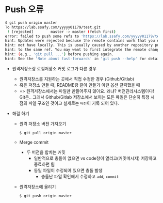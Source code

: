 # Push 오류

```bash
$ git push origin master
To https://lab.ssafy.com/yyyyy01179/test.git
 ! [rejected]        master -> master (fetch first)
error: failed to push some refs to 'https://lab.ssafy.com/yyyyy01179/test.git'
hint: Updates were rejected because the remote contains work that you do
hint: not have locally. This is usually caused by another repository pushing
hint: to the same ref. You may want to first integrate the remote changes
hint: (e.g., 'git pull ...') before pushing again.
hint: See the 'Note about fast-forwards' in 'git push --help' for details.
```

* 원격저장소랑 로컬저장소 커밋 로그가 다른 경우
  * 원격저장소를 지원하는 곳에서 직접 수정한 경우 (Github/Gitlab)
  * 혹은 저장소 만들 때, README랑 같이 만들기 이런 옵션 클릭했을 때
  * => 원격저장소에서는 파일만 만들어주지 않아요. 왜냐? 버전관리시스템이다! Git은.. 그래서 Github/Gitlab 저장소에서 보이는 모든 파일은 단순히 특정 시점의 파일 구조인 것이고 실제로는 `버전`이 기록 되어 있다.
  
* 해결 하기

  * 원격 저장소 버전 가져오기

    ```bash
    $ git pull origin master
    ```

  * Merge commit

    * 두 버전을 합치는 커밋 
      * 일반적으로 충돌이 없으면 vs code창이 열리고(커밋메시지) 저장하고 종료하면 됨
      * 동일 파일이 수정되어 있으면 충돌 발생
        * 충돌난 파일 확인해서 수정하고 `add`, `commit` 

  * 원격저장소에 올리기

    ```bash
    $ git push origin master
    ```

    

